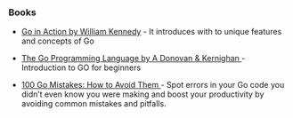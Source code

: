 ### Books

- [Go in Action by William Kennedy](https://www.manning.com/books/go-in-action) - It introduces with to unique features and concepts of Go

- [The Go Programming Language by A Donovan & Kernighan ](https://learning.oreilly.com/library/view/the-go-programming/9780134190570/) - Introduction to GO for beginners 

- [100 Go Mistakes: How to Avoid Them ](https://learning.oreilly.com/library/view/the-go-programming/9780134190570/) - Spot errors in your Go code you didn’t even know you were making and boost your productivity by avoiding common mistakes and pitfalls. 
